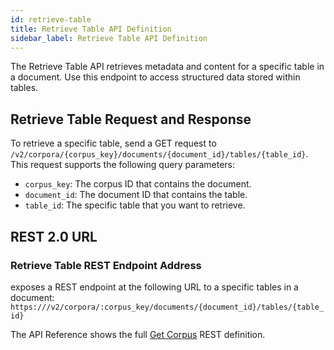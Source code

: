 ```yaml
---
id: retrieve-table
title: Retrieve Table API Definition
sidebar_label: Retrieve Table API Definition
---
```


The Retrieve Table API retrieves metadata and content for a specific table in 
a document. Use this endpoint to access structured data stored within tables.

## Retrieve Table Request and Response

To retrieve a specific table, send a GET request to 
`/v2/corpora/{corpus_key}/documents/{document_id}/tables/{table_id}`. This 
request supports the following query parameters:

* `corpus_key`: The corpus ID that contains the document.
* `document_id`: The document ID that contains the table.
* `table_id`: The specific table that you want to retrieve.

## REST 2.0 URL

### Retrieve Table REST Endpoint Address

<Config v="names.product"/> exposes a REST endpoint at the following URL
to a specific tables in a document:
<code>https://<Config v="domains.rest.admin"/>/v2/corpora/:corpus_key/documents/{document_id}/tables/{table_id}</code>

The API Reference shows the full [Get Corpus](/docs/rest-api/list-tables) REST definition.

